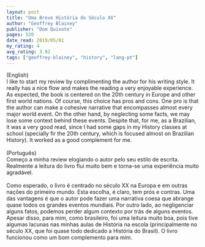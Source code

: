 ```yaml
---
layout: post
title: "Uma Breve História do Século XX"
author: "Geoffrey Blainey"
publisher: "Dom Quixote"
pages: 520
date_read: 2019/05/01
my_rating: 4
avg_rating: 3.92
tags: ["geoffrey-blainey", "history", "lang-pt"]
---
```


(English)<br/>I like to start my review by complimenting the author for his writing style. It really has a nice flow and makes the reading a very enjoyable experience. As expected, the book is centered on the 20th century in Europe and other first world nations. Of course, this choice has pros and cons. One pro is that the author can make a cohesive narrative that encompasses almost every major world event. On the other hand, by neglecting some facts, we may lose some context behind these events. Despite that, for me, as a Brazilian, it was a very good read, since I had some gaps in my History classes at school (specially fir the 20th century, which is focused almost on Brazilian History). It worked as a good complement for me.<br/><br/>(Português)<br/>Começo a minha review elogiando o autor pelo seu estilo de escrita. Realmente a leitura do livro flui muito bem e torna-se uma experiência muito agradável.<br/><br/>Como esperado, o livro é centrado no século XX na Europa e em outras nações do primeiro mundo. Esta escolha, é claro, tem prós e contras. Uma das vantagens é que o autor pode fazer uma narrativa coesa que abrange quase todos os grandes eventos mundiais. Por outro lado, ao negligenciar alguns fatos, podemos perder algum contexto por trás de alguns eventos. Apesar disso, para mim, como brasileiro, foi uma leitura muito boa, pois tive algumas lacunas nas minhas aulas de História na escola (principalmente no século XX, que foi quase todo dedicado a História do Brasil). O livro funcionou como um bom complemento para mim.

